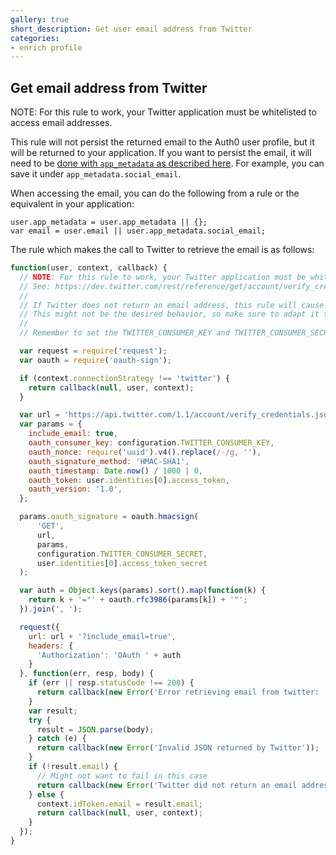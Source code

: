 ```yaml
---
gallery: true
short_description: Get user email address from Twitter
categories:
- enrich profile
---
```

## Get email address from Twitter

NOTE: For this rule to work, your Twitter application must be whitelisted to access email addresses.

This rule will not persist the returned email to the Auth0 user profile, but it will be returned to your application.
If you want to persist the email, it will need to be [done with `app_metadata` as described here](https://auth0.com/docs/rules/metadata-in-rules#updating-app_metadata).
For example, you can save it under `app_metadata.social_email`.

When accessing the email, you can do the following from a rule or the equivalent in your application:

```
user.app_metadata = user.app_metadata || {};
var email = user.email || user.app_metadata.social_email;
```

The rule which makes the call to Twitter to retrieve the email is as follows:

```js
function(user, context, callback) {
  // NOTE: For this rule to work, your Twitter application must be whitelisted to access email addresses.
  // See: https://dev.twitter.com/rest/reference/get/account/verify_credentials
  //
  // If Twitter does not return an email address, this rule will cause authentication to fail.
  // This might not be the desired behavior, so make sure to adapt it to your requirements.
  //
  // Remember to set the TWITTER_CONSUMER_KEY and TWITTER_CONSUMER_SECRET configuration variables.

  var request = require('request');
  var oauth = require('oauth-sign');

  if (context.connectionStrategy !== 'twitter') {
    return callback(null, user, context);
  }

  var url = 'https://api.twitter.com/1.1/account/verify_credentials.json';
  var params = {
    include_email: true,
    oauth_consumer_key: configuration.TWITTER_CONSUMER_KEY,
    oauth_nonce: require('uuid').v4().replace(/-/g, ''),
    oauth_signature_method: 'HMAC-SHA1',
    oauth_timestamp: Date.now() / 1000 | 0,
    oauth_token: user.identities[0].access_token,
    oauth_version: '1.0',
  };

  params.oauth_signature = oauth.hmacsign(
      'GET',
      url,
      params,
      configuration.TWITTER_CONSUMER_SECRET,
      user.identities[0].access_token_secret
  );

  var auth = Object.keys(params).sort().map(function(k) {
    return k + '="' + oauth.rfc3986(params[k]) + '"';
  }).join(', ');

  request({
    url: url + '?include_email=true',
    headers: {
      'Authorization': 'OAuth ' + auth
    }
  }, function(err, resp, body) {
    if (err || resp.statusCode !== 200) {
      return callback(new Error('Error retrieving email from twitter: ' + body || err));
    }
    var result;
    try {
      result = JSON.parse(body);
    } catch (e) {
      return callback(new Error('Invalid JSON returned by Twitter'));
    }
    if (!result.email) {
      // Might not want to fail in this case
      return callback(new Error('Twitter did not return an email address'));
    } else {
      context.idToken.email = result.email;
      return callback(null, user, context);
    }
  });
}
```
